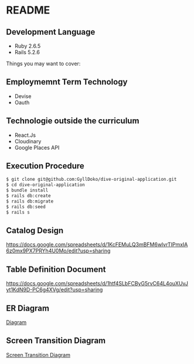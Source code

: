 # README

## Development Language

- Ruby 2.6.5
- Rails 5.2.6

Things you may want to cover:

## Employmemnt Term Technology

- Devise
- Oauth

## Technologie outside the curriculum

- React.Js
- Cloudinary
- Google Places API

## Execution Procedure

```bash
$ git clone git@github.com:GyllDoko/dive-original-application.git
$ cd dive-original-application
$ bundle install
$ rails db:create
$ rails db:migrate
$ rails db:seed
$ rails s
```

## Catalog Design

https://docs.google.com/spreadsheets/d/1KcFEMuLQ3mBFM6wlvrTIPmxIA6z0mx9PX7PRYh4U0Mo/edit?usp=sharing

## Table Definition Document

https://docs.google.com/spreadsheets/d/1htf4SLbFCByG5rvC64L4ouXUvJyt1KdN9D-PC6g4XVg/edit?usp=sharing

## ER Diagram

[Diagram](https://cacoo.com/diagrams/2QtVCTL1o6D0jmjV-C2DF1.png)

## Screen Transition Diagram

[ Screen Transition Diagram](https://cacoo.com/diagrams/2QtVCTL1o6D0jmjV-072C6.png)
